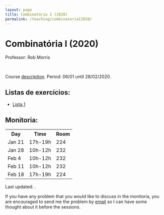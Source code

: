 ```yaml
---
layout: page
title: Combinatória I (2020)
permalink: /teaching/combinatoriaI2020/
---
```


# Combinatória I (2020)

Professor: Rob Morris

<br>

Course [description](https://impa.br/ensino/programas-de-formacao/mestrado-academico/disciplinas-mestrado-academico/combinatoria-i/). Period: 06/01 until 28/02/2020.


## Listas de exercícios:
- [Lista 1]({{site.baseurl}}/teaching/CombinatoriaI2020-lista1.pdf)



## Monitoria:
<table width="300">
  <tr>
    <th>Day</th>
    <th>Time</th> 
    <th>Room</th> 
  </tr>
  <tr class="strikeout">
    <td>Jan 21</td>
    <td>17h-19h</td>
    <td>224</td>
  </tr>
  <tr class="strikeout">
    <td>Jan 28</td>
    <td>10h-12h</td>
    <td>232</td>
  </tr>
  <tr class="strikeout">
    <td>Feb 4</td>
    <td>10h-12h</td>
    <td>232</td>
  </tr>
  <tr>
    <td>Feb 11</td>
    <td>10h-12h</td>
    <td>232</td>
  </tr>
  <tr>
    <td>Feb 18</td>
    <td>17h-19h</td>
    <td>224</td>
  </tr>
</table>

<p>
Last updated: <span id="updated"></span>.
</p>
<script>
document.getElementById("updated").innerHTML = document.lastModified;
</script>
<p>
If you have any problem that you would like to discuss in the monitoria, you are encouraged to send me the problem by <a href="{{ site.baseurl }}/office">email</a> so I can have some thought about it before the sessions.
</p>
